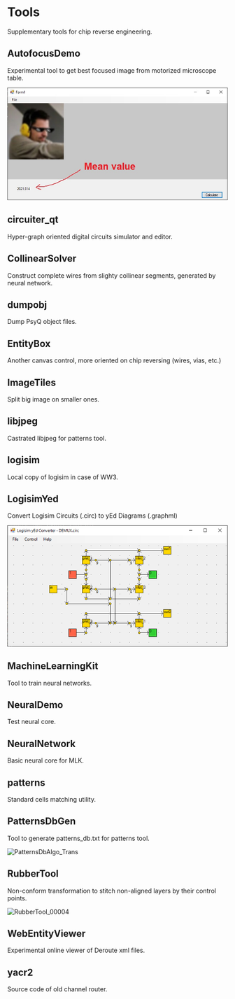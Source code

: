 # Tools

Supplementary tools for chip reverse engineering.

## AutofocusDemo

Experimental tool to get best focused image from motorized microscope table.

![autofocus_demo_001](AutofocusDemo/ScreenShots/autofocus_demo_001.jpg)

## circuiter_qt

Hyper-graph oriented digital circuits simulator and editor.

## CollinearSolver

Construct complete wires from slighty collinear segments, generated by neural network.

## dumpobj

Dump PsyQ object files.

## EntityBox

Another canvas control, more oriented on chip reversing (wires, vias, etc.)

## ImageTiles

Split big image on smaller ones.

## libjpeg

Castrated libjpeg for patterns tool.

## logisim

Local copy of logisim in case of WW3.

## LogisimYed

Convert Logisim Circuits (.circ) to yEd Diagrams (.graphml)

![LogisimYedDemo1](LogisimYed/ScreenShots/LogisimYedDemo1.png)

## MachineLearningKit

Tool to train neural networks.

## NeuralDemo

Test neural core.

## NeuralNetwork

Basic neural core for MLK.

## patterns

Standard cells matching utility.

## PatternsDbGen

Tool to generate patterns_db.txt for patterns tool.

![PatternsDbAlgo_Trans](PatternsDbGen/PatternsDbAlgo_Trans.bmp)

## RubberTool

Non-conform transformation to stitch non-aligned layers by their control points.

![RubberTool_00004](RubberTool/ScreenShots/00004.jpg)

## WebEntityViewer

Experimental online viewer of Deroute xml files.

## yacr2

Source code of old channel router.

